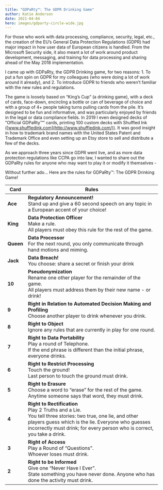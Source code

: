```yaml
---
title: "GDPaRty™: The GDPR Drinking Game"
author: Katie Anderson
date: 2021-04-04
hero: images/gdparty-circle-wide.jpg
---
```

For those who work with data processing, compliance, security, legal, etc., the creation of the EU’s General Data Protection Regulations (GDPR) had major impact in how user data of European citizens is handled. From the Microsoft Security side, it also meant a lot of work around product development, messaging, and training for data processing and sharing ahead of the May 2018 implementation.

I came up with GDPaRty, the GDPR Drinking game, for two reasons: 1. To put a fun spin on GDPR for my colleagues (who were doing a lot of work around it already), and 2. To introduce GDPR to friends who weren’t familiar with the new rules and regulations.

The game is loosely based on “King’s Cup” (a drinking game), with a deck of cards, face-down, encircling a bottle or can of beverage of choice and with a group of 4+ people taking turns pulling cards from the pile. It’s designed to be fun and informative, and was particularly enjoyed by friends in the legal or data compliance fields. In 2019 I even designed decks of “Official GDPaRty™” cards, printing 100 custom decks with Shuffled Ink ([www.shuffledink.com](http://www.shuffledink.com/)). It was good insight in how to trademark brand names with the United States Patent and Trademark Office and even setting up an Etsy store to sell and distribute a few of the decks.

As we approach three years since GDPR went live, and as more data protection regulations like CCPA go into law, I wanted to share out the GDPaRty rules for anyone who may want to play it or modify it themselves -   

Without further ado… Here are the rules for GDPaRty™: The GDPR Drinking Game!

Card      | Rules
----------|-----------
**Ace**   | **Regulatory Announcement!**<br/>Stand up and give a 60 second speech on any topic in a European accent of your choice! 
**King**  | **Data Protection Officer**<br/>Make a rule.<br/>All players must obey this rule for the rest of the game.
**Queen** | **Data Processor**<br/>For the next round, you only communicate through hand motions and miming.
**Jack**  | **Data Breach!**<br/>You choose: share a secret or finish your drink
**10**    | **Pseudonymization**<br/>Rename one other player for the remainder of the game.<br/>All players must address them by their new name - or drink!
**9**     | **Right in Relation to Automated Decision Making and Profiling**<br/>Choose another player to drink whenever you drink.
**8**     | **Right to Object**<br/>Ignore any rules that are currently in play for one round.
**7**     | **Right to Data Portability**<br/>Play a round of Telephone.<br/>If the end phrase is different than the initial phrase, everyone drinks.
**6**     | **Right to Restrict Processing**<br/>Touch the ground!<br/>Last person to touch the ground must drink.
**5**     | **Right to Erasure**<br/>Choose a word to “erase” for the rest of the game.<br/>Anytime someone says that word, they must drink.
**4**     | **Right to Rectification**<br/>Play 2 Truths and a Lie.<br/>You tell three stories: two true, one lie, and other players guess which is the lie. Everyone who guesses incorrectly must drink; for every person who is correct, you take a drink.
**3**     | **Right of Access**<br/>Play a Round of “Questions”.<br/>Whoever loses must drink.
**2**     | **Right to be Informed**<br/>Give one “Never Have I Ever”.<br/>State something you have never done. Anyone who has done the activity must drink.
